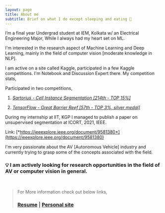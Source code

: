 ```yaml
---
layout: page
title: About me
subtitle: Brief on what I do except sleeping and eating 🤖
---
```


I’m a final year Undergrad student at IEM, Kolkata w/ an Electrical Engineering Major, While I always had my heart set on ML.

I'm interested in the research aspect of Machine Learning and Deep Learning, mainly in the field of computer vision [moderate knowledge in NLP].

I am active on a site called Kaggle, participated in a few Kaggle competitions. I'm Notebook and Discussion Expert there. My competition stats,

Participated in two competitions,

1. [*Sartorius - Cell Instance Segmentation [214th - TOP 15%]*](https://www.kaggle.com/c/sartorius-cell-instance-segmentation/leaderboard)

2. [*TensorFlow - Great Barrier Reef [57th - TOP 3%, silver medal]*](https://www.kaggle.com/c/tensorflow-great-barrier-reef/leaderboard)

During my internship at IIT, KGP I managed to publish a paper on unsupervised segmentation at ICORT, 2021, IEEE. 

Link: [*https://ieeexplore.ieee.org/document/9581380*](https://ieeexplore.ieee.org/document/9581380)

I'm very passionate about the AV [Autonomous Vehicle] industry and currently trying to grasp some of the concepts associated with the field.

### **💡 I am actively looking for research opportunities in the field of AV or computer vision in general.**

<br>

> For More information check out below links, 
> ### [Resume](https://bit.ly/resume_somusan) | [Personal site](https://bit.ly/vcvsomusan)
